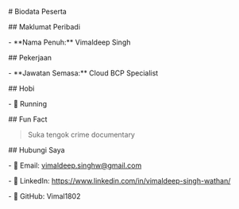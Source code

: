 \# Biodata Peserta



\## Maklumat Peribadi

\- \*\*Nama Penuh:\*\* Vimaldeep Singh



\## Pekerjaan

\- \*\*Jawatan Semasa:\*\* Cloud BCP Specialist



\## Hobi

\- 🎯 Running



\## Fun Fact

> Suka tengok crime documentary 



\## Hubungi Saya

\- 📧 Email: vimaldeep.singhw@gmail.com

\- 🔗 LinkedIn: https://www.linkedin.com/in/vimaldeep-singh-wathan/

\- 🐙 GitHub: Vimal1802

